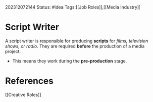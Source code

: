 202312072144
Status: #idea
Tags:[[Job Roles]],[[Media Industry]]

# Script Writer

A script writer is responsible for producing **scripts** for *films, television shows, or radio.* They are required **before** the production of a media project.

- This means they work during the **pre-production** stage.

# **References**

[[Creative Roles]]
